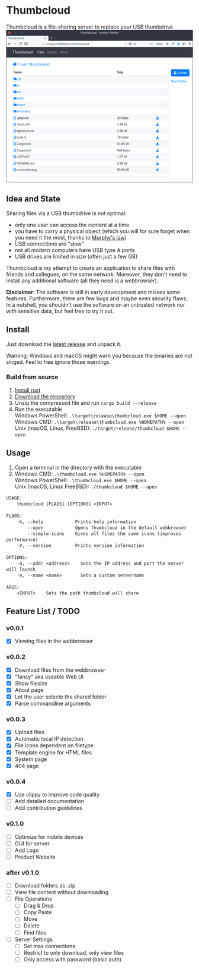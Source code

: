 # Thumbcloud
Thumbcloud is a file-sharing server to replace your USB thumbdrive
![Screenshot](./screenshot.png)

## Idea and State
Sharing files via a USB thumbdrive is not optimal:
* only one user can access the content at a time
* you have to carry a physical object (which you will for sure forget when you need it the most, thanks to [Murphy's law](https://en.wikipedia.org/wiki/Murphy%27s_law))
* USB connections are "slow"
* not all modern computers have USB type A ports
* USB drives are limited in size (often just a few GB)

Thumbcloud is my attempt to create an application to share files with friends and collegues, on the 
same network. Moreover, they don't need to install any additional software (all they need is a 
webbrowser).

__Disclaimer__: The software is still in early development and misses some features. Furthermore,
there are few bugs and maybe even security flaws. In a nutshell, you shouldn't use the software on
an untrusted network nor with sensitive data, but feel free to try it out.

## Install
Just download the [latest release](https://github.com/flofriday/thumbcloud/releases) and unpack it.

Warning: Windows and macOS might warn you because the binaries are not singed.
Feel to free ignore those warnings.

### Build from source
1. [Install rust](https://doc.rust-lang.org/book/second-edition/ch01-01-installation.html)
2. [Download the repository](https://github.com/flofriday/thumbcloud/archive/master.zip)
3. Unzip the compressed file and run `cargo build --release`
4. Run the executable<br> 
   Windows PowerShell: `.\target\release\thumbcloud.exe $HOME --open`<br>
   Windows CMD: `.\target\release\thumbcloud.exe %HOMEPATH% --open`<br>
   Unix (macOS, Linux, FreeBSD): `./target/release/thumbcloud $HOME --open`

## Usage
1. Open a terminal in the directory with the executable
2. Windows CMD: `.\thumbcloud.exe %HOMEPATH% --open`<br>
   Windows PowerShell: `.\thumbcloud.exe $HOME --open`<br>
   Unix (macOS, Linux FreeBSD): `./thumbcloud $HOME --open`

```
USAGE:
    thumbcloud [FLAGS] [OPTIONS] <INPUT>

FLAGS:
    -h, --help            Prints help information
        --open            Opens thumbcloud in the default webbrowser
        --simple-icons    Gives all files the same icons (improves performance)
    -V, --version         Prints version information

OPTIONS:
    -a, --addr <address>    Sets the IP address and port the server will launch
    -n, --name <name>       Sets a custom servername

ARGS:
    <INPUT>    Sets the path thumbcloud will share

```

## Feature List / TODO
### v0.0.1
- [X] Viewing files in the webbrowser

### v0.0.2
- [X] Download files from the webbrowser
- [X] "fancy" aka useable Web UI
- [X] Show filesize
- [X] About page
- [X] Let the user selecte the shared folder
- [X] Parse commandline arguments

### v0.0.3
- [X] Upload files
- [X] Automatic local IP detection
- [X] File icons dependent on filetype
- [X] Template engine for HTML files
- [X] System page
- [X] 404 page

### v0.0.4
- [X] Use clippy to improve code quality
- [ ] Add detailed documentation
- [ ] Add contribution guidelines

### v0.1.0
- [ ] Optimize for mobile devices
- [ ] GUI for server
- [ ] Add Logo
- [ ] Product Website

### after v0.1.0
- [ ] Download folders as .zip
- [ ] View file content without downloading
- [ ] File Operations
    - [ ] Drag & Drop
    - [ ] Copy Paste
    - [ ] Move
    - [ ] Delete
    - [ ] Find files
- [ ] Server Settings
    - [ ] Set max connections
    - [ ] Restrict to only download, only view files
    - [ ] Only access with password (basic auth)
